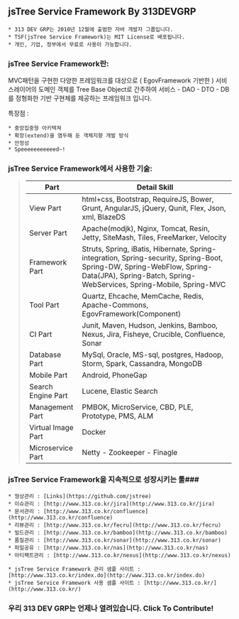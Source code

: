 ## jsTree Service Framework By 313DEVGRP ##

    * 313 DEV GRP는 2010년 12월에 출범한 자바 개발자 그룹입니다.
    * TSF(jsTree Service Framework)는 MIT License로 배포됩니다.
    * 개인, 기업, 정부에서 무료로 사용이 가능합니다.

### jsTree Service Framework란: ###

MVC패턴을 구현한 다양한 프레임워크를 대상으로 ( EgovFramework 기반한 ) 서비스레이어의 도메인 객체를 Tree Base Object로 간주하여 서비스 - DAO - DTO - DB를 정형화한 기반 구현체를 제공하는 프레임워크 입니다.

특장점 :

    * 중앙집중형 아키텍쳐
    * 확장(extend)을 염두해 둔 객체지향 개발 방식
    * 안정성
    * Speeeeeeeeeeed~!

### jsTree Service Framework에서 사용한 기술: ###

> Part              | Detail Skill
> -------------     | -------------
> View Part 	    | html+css, Bootstrap, RequireJS, Bower, Grunt, AngularJS, jQuery, Qunit, Flex, Json, xml, BlazeDS
> Server Part	    | Apache(modjk), Nginx, Tomcat, Resin, Jetty, SiteMash, Tiles, FreeMarker, Velocity
> Framework Part    | Struts, Spring, iBatis, Hibernate, Spring-integration, Spring-security, Spring-Boot, Spring-DW, Spring-WebFlow, Spring-Data(JPA), Spring-Batch, Spring-WebServices, Spring-Mobile, Spring-MVC
> Tool Part         | Quartz, Ehcache, MemCache, Redis, Apache-Commons, EgovFramework(Component)
> CI Part           | Junit, Maven, Hudson, Jenkins, Bamboo, Nexus, Jira, Fisheye, Crucible, Confluence, Sonar
> Database Part     | MySql, Oracle, MS-sql, postgres, Hadoop, Storm, Spark, Cassandra, MongoDB
> Mobile Part       | Android, PhoneGap
> Search Engine Part| Lucene, Elastic Search
> Management Part   | PMBOK, MicroService, CBD, PLE, Prototype, PMS, ALM
> Virtual Image Part| Docker
> Microservice Part | Netty - Zookeeper - Finagle


### jsTree Service Framework을 지속적으로 성장시키는 툴###

    * 형상관리 : [Links](https://github.com/jstree)
    * 이슈관리 : [http://www.313.co.kr/jira](http://www.313.co.kr/jira)
    * 문서관리 : [http://www.313.co.kr/confluence](http://www.313.co.kr/confluence)
    * 리뷰관리 : [http://www.313.co.kr/fecru](http://www.313.co.kr/fecru)
    * 빌드관리 : [http://www.313.co.kr/bamboo](http://www.313.co.kr/bamboo)
    * 품질관리 : [http://www.313.co.kr/sonar](http://www.313.co.kr/sonar)
    * 파일공유 : [http://www.313.co.kr/nas](http://www.313.co.kr/nas)
    * 아티팩트관리 : [http://www.313.co.kr/nexus](http://www.313.co.kr/nexus)

    * jsTree Service Framework 관리 샘플 사이트 : [http://www.313.co.kr/index.do](http://www.313.co.kr/index.do)
    * jsTree Service Framework 사용 샘플 사이트 : [http://www.313.co.kr/](http://www.313.co.kr/)

### 우리 313 DEV GRP는 언제나 열려있습니다. Click To Contribute! ###

